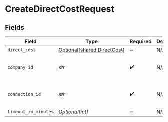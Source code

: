 # CreateDirectCostRequest


## Fields

| Field                                                            | Type                                                             | Required                                                         | Description                                                      | Example                                                          |
| ---------------------------------------------------------------- | ---------------------------------------------------------------- | ---------------------------------------------------------------- | ---------------------------------------------------------------- | ---------------------------------------------------------------- |
| `direct_cost`                                                    | [Optional[shared.DirectCost]](../../models/shared/directcost.md) | :heavy_minus_sign:                                               | N/A                                                              |                                                                  |
| `company_id`                                                     | *str*                                                            | :heavy_check_mark:                                               | N/A                                                              | 8a210b68-6988-11ed-a1eb-0242ac120002                             |
| `connection_id`                                                  | *str*                                                            | :heavy_check_mark:                                               | N/A                                                              | 2e9d2c44-f675-40ba-8049-353bfcb5e171                             |
| `timeout_in_minutes`                                             | *Optional[int]*                                                  | :heavy_minus_sign:                                               | N/A                                                              |                                                                  |
